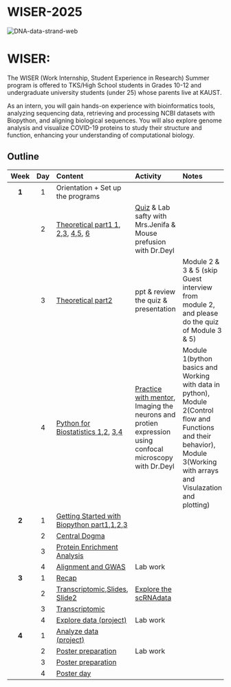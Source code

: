 # WISER-2025

![DNA-data-strand-web](https://github.com/user-attachments/assets/7700c33d-3aed-477b-899e-75db501f02ff)

# WISER: 
The WISER (Work Internship, Student Experience in Research) Summer program is offered to TKS/High School students in Grades 10-12 and undergraduate university students (under 25) whose parents live at KAUST.

As an intern, you will gain hands-on experience with bioinformatics tools, analyzing sequencing data, retrieving and processing NCBI datasets with Biopython, and aligning biological sequences. You will also explore genome analysis and visualize COVID-19 proteins to study their structure and function, enhancing your understanding of computational biology.

## Outline

| Week | Day | Content | Activity | Notes |
| :---: | :---: | :--- | :--- | :--- |
| **1** | 1 | Orientation + Set up the programs |  |  |
|  | 2 | [Theoretical part1 1](https://www.youtube.com/watch?v=5MQdXjRPHmQ), [2](https://www.youtube.com/watch?v=zwibgNGe4aY),[3](https://www.youtube.com/watch?v=IePMXxQ-KWY), [4](https://www.youtube.com/watch?v=FNynz6Q12Bw),[5](https://www.youtube.com/watch?v=K1xnYFCZ9Yg), [6](https://www.youtube.com/watch?v=6tw_JVz_IEc) | [Quiz]() & Lab safty with Mrs.Jenifa & Mouse prefusion with Dr.Deyl |  |
|  | 3 | [Theoretical part2](https://www.coursera.org/learn/genetics-evolution/lecture/OCKVK/what-is-evolution-g) | ppt & review the quiz & presentation | Module 2 & 3 & 5 (skip Guest interview from module 2, and please do the quiz of Module 3 & 5)|
|  | 4 | [Python for Biostatistics 1](https://www.coursera.org/learn/introduction-python-scientific-computing/home/module/1),[2](https://drive.google.com/file/d/1WgI_aBCCqxiACYKSHhSfhOea2uVwmxfj/view?usp=sharing), [3](https://drive.google.com/file/d/1KnStUAtFeMfoA1VFmMFEGzO2fro5ByaF/view?usp=sharing),[4](https://drive.google.com/file/d/1Ue13OrVRrcOdZA8Pr1np67ojx4YN-RWv/view?usp=sharing) | [Practice with mentor](https://drive.google.com/file/d/1W3E2Jpd7cnxrqlcAZ5NIPOIAmb1uPKIq/view?usp=drive_link), Imaging the neurons and protien expression using confocal microscopy with Dr.Deyl | Module 1(bython basics and Working with data in python), Module 2(Control flow and Functions and their behavior), Module 3(Working with arrays and Visulazation and plotting)  |
| **2** | 1 | [Getting Started with Biopython part1](https://drive.google.com/file/d/1KgW-qeA0Id8QoMQYoHui5ZHKrBhqz6Kq/view?usp=sharing),[1](https://david-boo.github.io/biopython-tutorial-first/),[2](https://drive.google.com/file/d/1Sn-u3DTfi_prjXp8fxKGiPPMZsx0okof/view?usp=sharing),[3](https://drive.google.com/file/d/1z27F1s20YBj4XhHbKxDXQa56Pevieg3J/view?usp=sharing) |  |  |
|  | 2 | [Central Dogma](https://drive.google.com/file/d/1JT8mmurmd0GT3pbg4vy7UNxRZb5Po_-A/view?usp=sharing) |  |  |
|  | 3 | [Protein Enrichment Analysis](https://colab.research.google.com/drive/1XZ58scoQagn9pypxyasSZSdAUsa9wP8O?usp=sharing) |  |  |
|  | 4 | [Alignment and GWAS]() | Lab work |  |
| **3** | 1 | [Recap]() |  |  |
|  | 2 | [Transcriptomic](https://www.coursera.org/learn/fundamental-skills-in-bioinformatics/home/module/4),[Slides](https://drive.google.com/file/d/1CMBdAAJ1kucHBEdegt3BZd7NCu9bLgnO/view?usp=sharing), [Slide2](https://docs.google.com/presentation/d/1QoR7yWVhWUaZlY2Guw_w9S5b5xlkv03h/edit?usp=sharing&ouid=116081952757538862361&rtpof=true&sd=true) | [Explore the scRNAdata](https://drive.google.com/file/d/1f20tlrhXemoak0a3SInA7hXO0rCf2OFK/view?usp=sharing) |  | Module 4
|  | 3 | [Transcriptomic](https://drive.google.com/file/d/1sw5Knh8dk5BVVpIDnj_VWVKaQu8DbC-z/view?usp=sharing) |  |  |
|  | 4 | [Explore data (project)]() | Lab work |  |
| **4** | 1 | [Analyze data (project)]() |  |  |
|  | 2 | [Poster preparation]() | Lab work |  |
|  | 3 | [Poster preparation]() |  |  |
|  | 4 | [Poster day]() |  |  |

